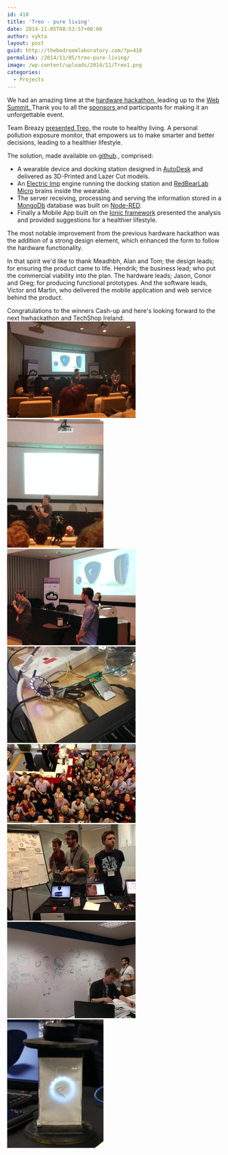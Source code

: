 ```yaml
---
id: 418
title: 'Treo - pure living'
date: 2014-11-05T08:53:57+00:00
author: vykta
layout: post
guid: http://thebedroomlaboratory.com/?p=418
permalink: /2014/11/05/treo-pure-living/
image: /wp-content/uploads/2014/11/Treo1.png
categories:
  - Projects
---
```

We had an amazing time at the <a href="http://hwhackathon.com/" target="_blank">hardware hackathon, </a>leading up to the <a href="http://websummit.net/" target="_blank">Web Summit. </a>Thank you to all the <a href="http://hwhackathon.com/grid/sponsors/" target="_blank">sponsors </a>and participants for making it an unforgettable event.

Team Breazy <a href="https://docs.google.com/presentation/d/1Ck2WPpjhfRc7YjB8PuCylrqnFgSW-o-YzoPbFjmE4Y8/edit?pli=1#slide=id.p" target="_blank">presented Treo,</a> the route to healthy living. A personal pollution exposure monitor, that empowers us to make smarter and better decisions, leading to a healthier lifestyle.

The solution, made available on <a href="https://github.com/catchmartin/Breazy" target="_blank">github</a>., comprised:

  * A wearable device and docking station designed in <a href="https://360.autodesk.com/Login" target="_blank">AutoDesk</a> and delivered as 3D-Printed and Lazer Cut models.
  * An <a href="http://electricimp.com/" target="_blank">Electric Imp</a> engine running the docking station and <a href="http://redbearlab.com/" target="_blank">RedBearLab Micro</a> brains inside the wearable.
  * The server receiving, processing and serving the information stored in a <a href="https://www.mongodb.org/" target="_blank">MongoDb</a> database was built on <a href="http://nodered.org/" target="_blank">Node-RED</a>.
  * Finally a Mobile App built on the <a href="http://ionicframework.com/" target="_blank">Ionic framework</a> presented the analysis and provided suggestions for a healthier lifestyle.

The most notable improvement from the previous hardware hackathon was the addition of a strong design element, which enhanced the form to follow the hardware functionality.

In that spirit we'd like to thank Meadhbh, Alan and Tom; the design leads; for ensuring the product came to life. Hendrik; the business lead; who put the commercial viability into the plan. The hardware leads; Jason, Conor and Greg; for producing functional prototypes. And the software leads, Victor and Martin, who delivered the mobile application and web service behind the product.

Congratulations to the winners Cash-up and here's looking forward to the next hwhackathon and TechShop Ireland. [<img class="alignnone size-medium wp-image-458" src="/wp-content/uploads/2014/11/Treo_Pitch_3-300x225.jpg" alt="Treo_Pitch_3" width="300" height="225" />](/wp-content/uploads/2014/11/Treo_Pitch_3.jpg) [<img class="alignnone size-medium wp-image-457" src="/wp-content/uploads/2014/11/Treo_Pitch_2-225x300.jpg" alt="Treo_Pitch_2" width="225" height="300" />](/wp-content/uploads/2014/11/Treo_Pitch_2.jpg) [<img class="alignnone size-medium wp-image-456" src="/wp-content/uploads/2014/11/Treo_Pitch_1-300x225.jpg" alt="Treo_Pitch_1" width="300" height="225" />](/wp-content/uploads/2014/11/Treo_Pitch_1.jpg) [<img class="alignnone size-medium wp-image-455" src="/wp-content/uploads/2014/11/Treo_Electric_Imp-300x225.jpg" alt="Treo_Electric_Imp" width="300" height="225" />](/wp-content/uploads/2014/11/Treo_Electric_Imp.jpg) [<img class="alignnone size-medium wp-image-451" src="/wp-content/uploads/2014/11/hwhackathon_group-300x184.jpg" alt="hwhackathon_group" width="300" height="184" />](/wp-content/uploads/2014/11/hwhackathon_group.jpg) [<img class="alignnone size-medium wp-image-452" src="/wp-content/uploads/2014/11/Treo_Demo-300x225.jpg" alt="Treo_Demo" width="300" height="225" />](/wp-content/uploads/2014/11/Treo_Demo.jpg) [<img class="alignnone size-medium wp-image-453" src="/wp-content/uploads/2014/11/Treo_Design-300x225.jpg" alt="Treo_Design" width="300" height="225" />](/wp-content/uploads/2014/11/Treo_Design.jpg) [<img class="alignnone size-medium wp-image-454" src="/wp-content/uploads/2014/11/Treo_Docking_Station-225x300.jpg" alt="Treo_Docking_Station" width="225" height="300" />](/wp-content/uploads/2014/11/Treo_Docking_Station.jpg)